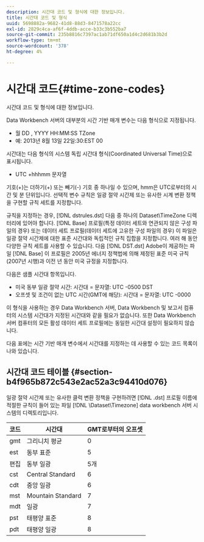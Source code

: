 ```yaml
---
description: 시간대 코드 및 형식에 대한 정보입니다.
title: 시간대 코드 및 형식
uuid: 5698882a-9682-41d8-88d3-8471578a22cc
exl-id: 2829c4ca-af6f-4ddb-acce-b33c3b552ba7
source-git-commit: 235b8816c7397ac1ab71df650a1d4c2d681b3b2d
workflow-type: tm+mt
source-wordcount: '378'
ht-degree: 4%

---
```


# 시간대 코드{#time-zone-codes}

시간대 코드 및 형식에 대한 정보입니다.

Data Workbench 서버의 대부분의 시간 기반 매개 변수는 다음 형식으로 지정됩니다.

* 월 DD , YYYY HH:MM:SS TZone
* 예: 2013년 8월 13일 22일:30:EST 00

시간대는 다음 형식의 시스템 독립 시간대 형식(Coordinated Universal Time)으로 표시됩니다.

* UTC +hhhmm 문자열

기호(+)는 더하기(+) 또는 빼기(-) 기호 중 하나일 수 있으며, hmm은 UTC로부터의 시간 및 분 단위입니다. 선택적 변수 규칙은 일광 절약 시간제 또는 유사한 시계 변환 정책을 구현할 규칙 세트를 지정합니다.

규칙을 지정하는 경우, [!DNL dstrules.dst] 다음 중 하나의 Dataset\TimeZone 디렉터리에 있어야 합니다. [!DNL Base] 프로필(특정 데이터 세트와 연관되지 않은 구성 파일의 경우) 또는 데이터 세트 프로필(데이터 세트에 고유한 구성 파일의 경우) 이 파일은 일광 절약 시간제에 대한 표준 시간대와 독립적인 규칙 집합을 지정합니다. 여러 해 동안 다양한 규칙 세트를 사용할 수 있습니다. 다음 [!DNL DST.dst] Adobe이 제공하는 파일 [!DNL Base] 이 프로필은 2005년 에너지 정책법에 의해 제정된 표준 미국 규칙(2007년 시행)과 이전 년 동안 미국 규정을 지정합니다.

다음은 샘플 시간대 항목입니다.

* 미국 동부 일광 절약 시간: 시간대 = 문자열: UTC -0500 DST
* 오프셋 및 조건이 없는 UTC 시간(GMT에 해당): 시간대 = 문자열: UTC -0000

이 형식을 사용하는 경우 Data Workbench 서버, Data Workbench 및 보고서 컴퓨터의 시스템 시간대가 지정된 시간대와 같을 필요가 없습니다. 또한 Data Workbench 서버 컴퓨터의 모든 활성 데이터 세트 프로필에는 동일한 시간대 설정이 필요하지 않습니다.

다음 표에는 시간 기반 매개 변수에서 시간대를 지정하는 데 사용할 수 있는 코드 목록이 나와 있습니다.

## 시간대 코드 테이블 {#section-b4f965b872c543e2ac52a3c94410d076}

일광 절약 시간제 또는 유사한 클럭 변환 정책을 구현하려면 [!DNL .dst] 프로필 이름에 적절한 규칙이 들어 있는 파일 [!DNL \Dataset\Timezone] data workbench 서버 시스템의 디렉토리입니다.

| 코드 | 시간대 | GMT로부터의 오프셋 |
|---|---|---|
| gmt | 그리니치 평균 | 0 |
| est | 동부 표준 | 5 |
| 편집 | 동부 일광 | 5개 |
| cst | Central Standard | 6 |
| cdt | 중앙 일광 | 6 |
| mst | Mountain Standard | 7 |
| mdt | 일광 | 7 |
| pst | 태평양 표준 | 8 |
| pdt | 태평양 일광 | 8 |
